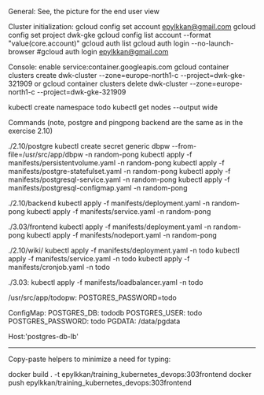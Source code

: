 General: 
See, the picture for the end user view

Cluster initialization:
gcloud config set account epylkkan@gmail.com
gcloud config set project dwk-gke
gcloud config list account --format "value(core.account)"
gcloud auth list
gcloud auth login --no-launch-browser
#gcloud auth login epylkkan@gmail.com

Console: enable service:container.googleapis.com
gcloud container clusters create dwk-cluster --zone=europe-north1-c --project=dwk-gke-321909
or
gcloud container clusters delete dwk-cluster --zone=europe-north1-c --project=dwk-gke-321909

kubectl create namespace todo
kubectl get nodes --output wide


Commands (note, postgre and pingpong backend are the same as in the exercise 2.10)

./2.10/postgre
kubectl create secret generic dbpw --from-file=/usr/src/app/dbpw -n random-pong
kubectl apply -f manifests/persistentvolume.yaml -n random-pong
kubectl apply -f manifests/postgre-statefulset.yaml -n random-pong
kubectl apply -f manifests/postgresql-service.yaml -n random-pong
kubectl apply -f manifests/postgresql-configmap.yaml -n random-pong

./2.10/backend
kubectl apply -f manifests/deployment.yaml -n random-pong
kubectl apply -f manifests/service.yaml -n random-pong

./3.03/frontend
kubectl apply -f manifests/deployment.yaml -n random-pong
kubectl apply -f manifests/nodeport.yaml -n random-pong

./2.10/wiki/
kubectl apply -f manifests/deployment.yaml -n todo
kubectl apply -f manifests/service.yaml -n todo
kubectl apply -f manifests/cronjob.yaml -n todo

./3.03:
kubectl apply -f manifests/loadbalancer.yaml -n todo


/usr/src/app/todopw: 
  POSTGRES_PASSWORD=todo

ConfigMap: 
  POSTGRES_DB: tododb
  POSTGRES_USER: todo
  POSTGRES_PASSWORD: todo
  PGDATA: /data/pgdata

Host:'postgres-db-lb'  


----------------

Copy-paste helpers to minimize a need for typing:

docker build . -t epylkkan/training_kubernetes_devops:303frontend
docker push epylkkan/training_kubernetes_devops:303frontend

